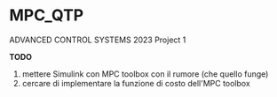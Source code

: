 # MPC_QTP
ADVANCED CONTROL SYSTEMS 2023 Project 1

**TODO** 
1. mettere Simulink con MPC toolbox con il rumore (che quello funge)
2. cercare di implementare la funzione di costo dell'MPC toolbox
